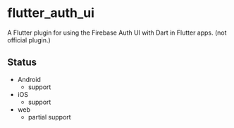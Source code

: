 # flutter_auth_ui

A Flutter plugin for using the Firebase Auth UI with Dart in Flutter apps.
(not official plugin.)

## Status

- Android
  - support
- iOS
  - support
- web
  - partial support
